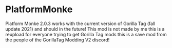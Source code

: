 # PlatformMonke
Platform Monke 2.0.3 works with the current version of Gorilla Tag (fall update 2021) and should in the future!
This mod is not made by me this is a reupload for everyone trying to get Gorilla Tag mods this is a save mod from the people of the GorillaTag Modding V2 discord!
